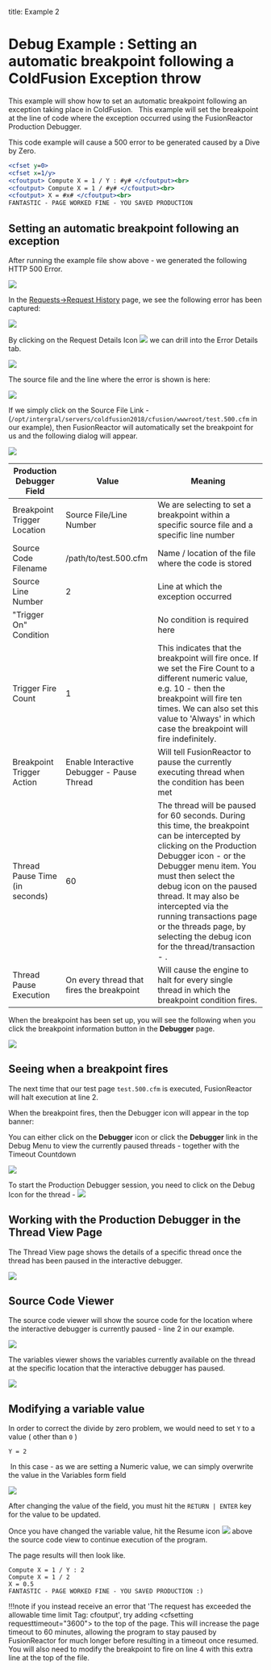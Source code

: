 title: Example 2
# Debug Example : Setting an automatic breakpoint following a ColdFusion Exception throw

This example will show how to set an automatic breakpoint following an
exception taking place in ColdFusion.   This example will set the
breakpoint at the line of code where the exception occurred using the
FusionReactor Production Debugger.

This code example will cause a 500 error to be generated caused by a
Dive by Zero.

```cfm tab="test.500.cfm"
<cfset y=0>
<cfset x=1/y>
<cfoutput> Compute X = 1 / Y : #y# </cfoutput><br>
<cfoutput> Compute X = 1 / #y# </cfoutput><br>
<cfoutput> X = #x# </cfoutput><br>
FANTASTIC - PAGE WORKED FINE - YOU SAVED PRODUCTION
```

## Setting an automatic breakpoint following an exception

After running the example file show above - we generated the following
HTTP 500 Error.

![](/frdocs/245553374/245553470.png)

In the [Requests->Request History](../Requests/Request-History.md) page, we see
the following error has been captured:

![](/frdocs/attachments/245553374/245553464.png)

By clicking on the Request Details Icon ![](/frdocs/attachments/245553374/245553497.png) we can drill into the Error Details tab.

![](/frdocs/attachments/245553374/245553458.png)

The source file and the line where the error is shown is here:

![](/frdocs/attachments/245553374/245553452.png)

If we simply click on the Source File Link -
(`/opt/intergral/servers/coldfusion2018/cfusion/wwwroot/test.500.cfm` in
our example), then FusionReactor will automatically set the breakpoint
for us and the following dialog will appear.

![](/frdocs/attachments/245553374/245553446.png)

|Production Debugger Field|Value|Meaning|
|--- |--- |--- |
|Breakpoint Trigger Location|Source File/Line Number|We are selecting to set a breakpoint within a specific source file and a specific line number|
|Source Code Filename|/path/to/test.500.cfm|Name / location of the file where the code is stored|
|Source Line Number|2|Line at which the exception occurred|
|"Trigger On" Condition||No condition is required here|
|Trigger Fire Count|1|This indicates that the breakpoint will fire once.   If we set the Fire Count to a different numeric value, e.g. 10  - then the breakpoint will fire ten times. We can also set this value to 'Always' in which case the breakpoint will fire indefinitely.|
|Breakpoint Trigger Action|Enable Interactive Debugger - Pause Thread|Will tell FusionReactor to pause the currently executing thread when the condition has been met|
|Thread Pause Time (in seconds)|60|The thread will be paused for 60 seconds. During this time, the breakpoint can be intercepted by clicking on the Production Debugger icon - or the Debugger menu item. You must then select the debug icon on the paused thread. It may also be intercepted via the running transactions page or the threads page, by selecting the debug icon for the thread/transaction - .|
|Thread Pause Execution|On every thread that fires the breakpoint|Will cause the engine to halt for every single thread in which the breakpoint condition fires.|

When the breakpoint has been set up, you will see the following when you
click the breakpoint information button in the **Debugger** page.

![](/frdocs/attachments/245553374/245553428.png)

##  Seeing when a breakpoint fires

The next time that our test page `test.500.cfm` is executed,
FusionReactor will halt execution at line 2.

When the breakpoint fires, then the Debugger icon will appear in the top
banner: 

You can either click on the **Debugger** icon or click the **Debugger**
link in the Debug Menu to view the currently paused threads - together
with the Timeout Countdown

![](/frdocs/attachments/245553374/245553422.png)

To start the Production Debugger session, you need to click on the Debug
Icon for the thread - ![](/frdocs/attachments/245553374/245553416.png)

## Working with the Production Debugger in the Thread View Page

The Thread View page shows the details of a specific thread once the
thread has been paused in the interactive debugger.

![](/frdocs/attachments/245553374/245553404.png)

## Source Code Viewer

The source code viewer will show the source code for the location where
the interactive debugger is currently paused - line 2 in our example.

![](/frdocs/attachments/245553374/245553398.png)

The variables viewer shows the variables currently available on the
thread at the specific location that the interactive debugger has
paused.

![](/frdocs/attachments/245553374/245553392.png)

## Modifying a variable value

In order to correct the divide by zero problem, we would need to set `Y`
to a value ( other than `0` )

    Y = 2

 In this case - as we are setting a Numeric value, we can simply
overwrite the value in the Variables form field

![](/frdocs/attachments/245553374/245553386.png)

After changing the value of the field, you must hit the `RETURN | ENTER`
key for the value to be updated.

Once you have changed the variable value, hit the Resume icon ![](/frdocs/attachments/245553374/245553380.png) above
the source code view to continue execution of the program.

The page results will then look like.

```
Compute X = 1 / Y : 2
Compute X = 1 / 2
X = 0.5
FANTASTIC - PAGE WORKED FINE - YOU SAVED PRODUCTION :)
```

!!!note
    if you instead receive an
    error that 'The request has exceeded the allowable time limit Tag:
    cfoutput', try adding &lt;cfsetting requesttimeout="3600"&gt; to
    the top of the page. This will increase the page timeout to 60 minutes,
    allowing the program to stay paused by FusionReactor for much longer
    before resulting in a timeout once resumed. You will also need to modify
    the breakpoint to fire on line 4 with this extra line at the top of the
    file.
